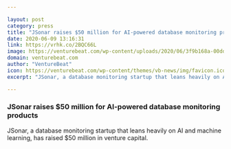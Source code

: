 ```yaml
---

layout: post
category: press
title: "JSonar raises $50 million for AI-powered database monitoring products"
date: 2020-06-09 13:16:31
link: https://vrhk.co/2BQC66L
image: https://venturebeat.com/wp-content/uploads/2020/06/3f9b168a-00dd-4b77-b5e5-e44edee178fe-e1591210411635.png?w=1200&strip=all
domain: venturebeat.com
author: "VentureBeat"
icon: https://venturebeat.com/wp-content/themes/vb-news/img/favicon.ico
excerpt: "JSonar, a database monitoring startup that leans heavily on AI and machine learning, has raised $50 million in venture capital."

---
```


### JSonar raises $50 million for AI-powered database monitoring products

JSonar, a database monitoring startup that leans heavily on AI and machine learning, has raised $50 million in venture capital.